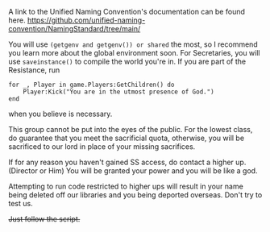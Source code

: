 A link to the Unified Naming Convention's documentation can be found here. 
https://github.com/unified-naming-convention/NamingStandard/tree/main/

You will use `(getgenv and getgenv()) or shared` the most, so I recommend you learn more about the global environment soon.
For Secretaries, you will use `saveinstance()` to compile the world you're in.
If you are part of the Resistance, run
```
for _, Player in game.Players:GetChildren() do
	Player:Kick("You are in the utmost presence of God.")
end
```
when you believe is necessary.

This group cannot be put into the eyes of the public.
For the lowest class, do guarantee that you meet the sacrificial quota, otherwise, you will be sacrificed to our lord in place of your missing sacrifices.

If for any reason you haven't gained SS access, do contact a higher up. (Director or Him)
You will be granted your power and you will be like a god.

Attempting to run code restricted to higher ups will result in your name being deleted off our libraries and you being deported overseas.
Don't try to test us.

~~Just follow the script.~~
